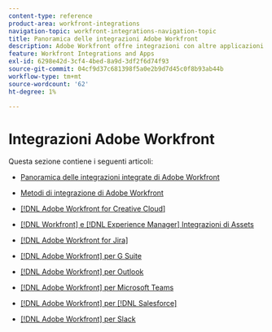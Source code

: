 ```yaml
---
content-type: reference
product-area: workfront-integrations
navigation-topic: workfront-integrations-navigation-topic
title: Panoramica delle integrazioni Adobe Workfront
description: Adobe Workfront offre integrazioni con altre applicazioni comuni, ad esempio [!DNL Adobe Creative Cloud], [!DNL Salesforce]Jira e Slack. Questo articolo rimanda alla documentazione per tutte le integrazioni attualmente offerte.
feature: Workfront Integrations and Apps
exl-id: 6298e42d-3cf4-4bed-8a9d-3df2f6d74f93
source-git-commit: 04cf9d37c681398f5a0e2b9d7d45c0f8b93ab44b
workflow-type: tm+mt
source-wordcount: '62'
ht-degree: 1%

---
```


# Integrazioni Adobe Workfront

Questa sezione contiene i seguenti articoli:

* [Panoramica delle integrazioni integrate di Adobe Workfront](../workfront-integrations-and-apps/built-in-integrations-non-admin.md)
* [Metodi di integrazione di Adobe Workfront](../workfront-integrations-and-apps/built-in-vs-api-vs-fusion.md)
* [[!DNL Adobe Workfront for Creative Cloud]](../workfront-integrations-and-apps/adobe-workfront-for-creative-cloud/wf-adobe-cc.md)
* [[!DNL Workfront] e [!DNL Experience Manager] Integrazioni di Assets](../documents/workfront-and-experience-manager-integrations/wf-experience-manager-integrations.md)

* [[!DNL Adobe Workfront for Jira]](../workfront-integrations-and-apps/use-workfront-with-jira/workfront-for-jira.md)
* [[!DNL Adobe Workfront] per G Suite](../workfront-integrations-and-apps/workfront-for-g-suite/workfront-for-gsuite.md)
* [[!DNL Adobe Workfront] per Outlook](../workfront-integrations-and-apps/using-workfront-with-outlook/workfront-for-outlook.md)
* [[!DNL Adobe Workfront] per Microsoft Teams](../workfront-integrations-and-apps/using-workfront-with-microsoft-teams/use-workfront-with-ms-teams.md)
* [[!DNL Adobe Workfront] per [!DNL Salesforce]](../workfront-integrations-and-apps/using-workfront-with-salesforce/workfront-for-salesforce.md)
* [[!DNL Adobe Workfront] per Slack](../workfront-integrations-and-apps/using-workfront-with-slack/use-workfront-for-slack.md)
